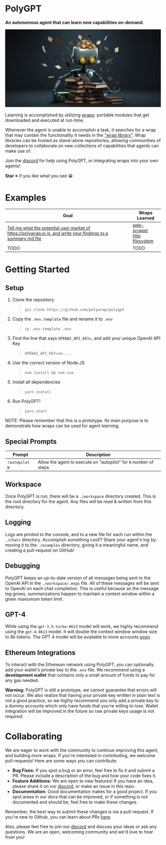 # PolyGPT

**An autonomous agent that can learn new capabilities on-demand**.  

![learning-agent](./imgs/learning-agent.png)

Learning is accomplished by utilizing [wraps](https://docs.polywrap.io/concepts/wraps): portable modules that get downloaded and executed at run-time.

Whenever the agent is unable to accomplish a task, it searches for a wrap that may contain the functionality it needs in the ["wrap library"](./wrap-library/). Wrap libraries can be hosted as stand-alone repositories, allowing communities of developers to collaborate on new collections of capabilities that agents can make use of.

Join the [discord](https://discord.polywrap.io) for help using PolyGPT, or integrating wraps into your own agents!

**Star ⭐** if you like what you see :grin:

# Examples

| Goal | Wraps Learned |  
|-|-|  
| [Tell me what the potential user market of https://polywrap.io is, and write your findings to a summary.md file](./examples/TODO) | [web-scraper](./wrap-library/web-scraper.json)</br>[http](./wrap-library/http.json)</br>[filesystem](./wrap-library/filesystem.json) |  
| TODO | TODO |  

# Getting Started

## Setup  

1. Clone the repository  
    > `git clone https://github.com/polywrap/polygpt`  
2. Copy the `.env.template` file and rename it to `.env`  
    > `cp .env.template .env`  
3. Find the line that says `OPENAI_API_KEY=`, and add your unique OpenAI API Key  
    > `OPENAI_API_KEY=sk-...`
4. Use the correct version of Node.JS  
    > `nvm install && nvm use`  
5. Install all dependencies
    > `yarn install`  
6. Run PolyGPT!
    > `yarn start`  

NOTE: Please remember that this is a prototype. Its main purpose is to demonstrate how wraps can be used for agent learning.

## Special Prompts  

| Prompt | Description |
|-|-|
| `!autopilot N` | Allow the agent to execute on "autopilot" for `N` number of steps |

## Workspace

Once PolyGPT is run, there will be a `./workspace` directory created. This is the root directory for the agent. Any files will be read & written from this directory.

## Logging

Logs are printed to the console, and to a new file for each run within the `./chats` directory. Accomplish something cool!? Share your agent's log by: moving it to the `./examples` directory, giving it a meaningful name, and creating a pull-request on GitHub!

## Debugging

PolyGPT keeps an up-to-date version of all messages being sent to the OpenAI API in the `./workspace/.msgs` file. All of these messages will be sent to OpenAI on each chat completion. This is useful because as the message log grows, summarizations happen to maintain a context window within a given maxiumum token limit.

## GPT-4

While using the `gpt-3.5-turbo-0613` model will work, we highly recommend using the `gpt-4-0613` model. It will double the context window window size to 8k tokens. The GPT 4 model will be available to more accounts [soon](https://openai.com/blog/gpt-4-api-general-availability).

## Ethereum Integrations

To interact with the Ethereum network using PolyGPT, you can optionally add your wallet's private key to the `.env` file. We recommend using a **development wallet** that contains only a small amount of funds to pay for any gas needed.

**Warning:** PolyGPT is still a prototype, we cannot guarantee that errors will not occur. We also realize that having your private key written in plain text is not a good practice, so we highly recommend you only add a private key to a dummy accounts which only have funds that you're willing to lose. Wallet integration will be improved in the future so raw private keys usage is not required.

# Collaborating

We are eager to work with the community to continue improving this agent, and building more wraps. If you're interested in contributing, we welcome pull-requests! Here are some ways you can contribute:

- **Bug Fixes:** If you spot a bug or an error, feel free to fix it and submit a PR. Please include a description of the bug and how your code fixes it.
- **Feature Additions:** We are open to new features! If you have an idea, please share it on our [discord](https://discord.polywrap.io), or make an issue in this repo.
- **Documentation:** Good documentation makes for a good project. If you spot areas in our docs that can be improved, or if something is not documented and should be, feel free to make these changes.

Remember, the best way to submit these changes is via a pull-request. If you're new to Github, you can learn about PRs [here](https://docs.github.com/en/github/collaborating-with-issues-and-pull-requests/about-pull-requests).

Also, please feel free to join our [discord](https://discord.com/invite/Z5m88a5qWu) and discuss your ideas or ask any questions. We are an open, welcoming community and we'd love to hear from you!
